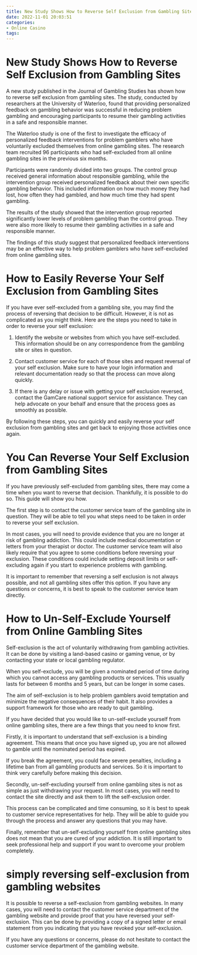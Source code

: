 ```yaml
---
title: New Study Shows How to Reverse Self Exclusion from Gambling Sites 
date: 2022-11-01 20:03:51
categories:
- Online Casino
tags:
---
```



#  New Study Shows How to Reverse Self Exclusion from Gambling Sites 

A new study published in the Journal of Gambling Studies has shown how to reverse self exclusion from gambling sites. The study, conducted by researchers at the University of Waterloo, found that providing personalized feedback on gambling behavior was successful in reducing problem gambling and encouraging participants to resume their gambling activities in a safe and responsible manner.

The Waterloo study is one of the first to investigate the efficacy of personalized feedback interventions for problem gamblers who have voluntarily excluded themselves from online gambling sites. The research team recruited 96 participants who had self-excluded from all online gambling sites in the previous six months.

Participants were randomly divided into two groups. The control group received general information about responsible gambling, while the intervention group received personalized feedback about their own specific gambling behavior. This included information on how much money they had lost, how often they had gambled, and how much time they had spent gambling.

The results of the study showed that the intervention group reported significantly lower levels of problem gambling than the control group. They were also more likely to resume their gambling activities in a safe and responsible manner.

The findings of this study suggest that personalized feedback interventions may be an effective way to help problem gamblers who have self-excluded from online gambling sites.

#  How to Easily Reverse Your Self Exclusion from Gambling Sites 

If you have ever self-excluded from a gambling site, you may find the process of reversing that decision to be difficult. However, it is not as complicated as you might think. Here are the steps you need to take in order to reverse your self exclusion:

1. Identify the website or websites from which you have self-excluded. This information should be on any correspondence from the gambling site or sites in question.

2. Contact customer service for each of those sites and request reversal of your self exclusion. Make sure to have your login information and relevant documentation ready so that the process can move along quickly.

3. If there is any delay or issue with getting your self exclusion reversed, contact the GamCare national support service for assistance. They can help advocate on your behalf and ensure that the process goes as smoothly as possible.

By following these steps, you can quickly and easily reverse your self exclusion from gambling sites and get back to enjoying those activities once again.

#  You Can Reverse Your Self Exclusion from Gambling Sites 

If you have previously self-excluded from gambling sites, there may come a time when you want to reverse that decision. Thankfully, it is possible to do so. This guide will show you how.

The first step is to contact the customer service team of the gambling site in question. They will be able to tell you what steps need to be taken in order to reverse your self exclusion.

In most cases, you will need to provide evidence that you are no longer at risk of gambling addiction. This could include medical documentation or letters from your therapist or doctor. The customer service team will also likely require that you agree to some conditions before reversing your exclusion. These conditions could include setting deposit limits or self-excluding again if you start to experience problems with gambling.

It is important to remember that reversing a self exclusion is not always possible, and not all gambling sites offer this option. If you have any questions or concerns, it is best to speak to the customer service team directly.

#  How to Un-Self-Exclude Yourself from Online Gambling Sites 

Self-exclusion is the act of voluntarily withdrawing from gambling activities. It can be done by visiting a land-based casino or gaming venue, or by contacting your state or local gambling regulator.

When you self-exclude, you will be given a nominated period of time during which you cannot access any gambling products or services. This usually lasts for between 6 months and 5 years, but can be longer in some cases.

The aim of self-exclusion is to help problem gamblers avoid temptation and minimize the negative consequences of their habit. It also provides a support framework for those who are ready to quit gambling.

If you have decided that you would like to un-self-exclude yourself from online gambling sites, there are a few things that you need to know first.

Firstly, it is important to understand that self-exclusion is a binding agreement. This means that once you have signed up, you are not allowed to gamble until the nominated period has expired.

If you break the agreement, you could face severe penalties, including a lifetime ban from all gambling products and services. So it is important to think very carefully before making this decision.

Secondly, un-self-excluding yourself from online gambling sites is not as simple as just withdrawing your request. In most cases, you will need to contact the site directly and ask them to lift the self-exclusion order.

This process can be complicated and time consuming, so it is best to speak to customer service representatives for help. They will be able to guide you through the process and answer any questions that you may have.

Finally, remember that un-self-excluding yourself from online gambling sites does not mean that you are cured of your addiction. It is still important to seek professional help and support if you want to overcome your problem completely.

#  simply reversing self-exclusion from gambling websites

It is possible to reverse a self-exclusion from gambling websites. In many cases, you will need to contact the customer service department of the gambling website and provide proof that you have reversed your self-exclusion. This can be done by providing a copy of a signed letter or email statement from you indicating that you have revoked your self-exclusion.

If you have any questions or concerns, please do not hesitate to contact the customer service department of the gambling website.